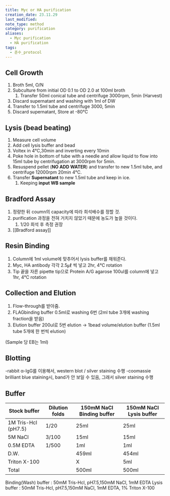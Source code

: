 ```yaml
---
title: Myc or HA purification
creation_date: 23.11.29
last_modified: 
note_type: method
category: purification
aliases:
  - Myc purification
  - HA purification
tags:
  - 준수_protocol
---
```

## Cell Growth
1. Broth 5ml, O/N
2. Subculture from initial OD 0.1 to OD 2.0 at 100ml broth 
	1. Transfer 50ml conical tube and centrifuge 3000rpm, 5min (Harvest)
3. Discard supernatant and washing with 1ml of DW
4. Transfer to 1.5ml tube and centrifuge 3000, 5min
5. Discard supernatant, Store at -80℃ 

## Lysis (bead beating)
1. Measure cell volume
2. Add cell lysis buffer and bead
3. Voltex in 4℃,30min and inverting every 10min
4. Poke hole in bottom of tube with a needle and allow liquid to flow into 15ml tube by centrifugation at 3000rpm for 5min.
5. Resuspend pellet (**NO ADD WATER**) and transfer to new 1.5ml tube, and centrifuge 12000rpm 20min 4℃.
6. Transfer **Supernatant** to new 1.5ml tube and keep in ice.
	1. Keeping **input WB sample**

## Bradford Assay
1. 정량한 뒤 coumn의 capacity에 따라 희석배수를 정할 것.
2. purification 과정을 전혀 거치지 않았기 때문에 농도가 높을 것이다.
	1. 1/20 희석 후 측정 권장
3. [[Bradford assay]]

## Resin Binding
1. Column에 1ml volume에 맞추어서 lysis buffer를 채워준다.
2. Myc, HA antibody 각각 2.5㎕ 씩 넣고 2hr, 4℃ rotation
3. Tip 끝을 자른 pipette tip으로 Protein A/G agarose 100ul를 column에 넣고 1hr, 4℃ rotation

## Collection and Elution
1. Flow-through를 받아줌.
2. FLAGbinding buffer 0.5ml로 washing 6번 (2ml tube 3개에 washing fraction을 받음)
3. Elution buffer 200ul로 5번 elution -> 1bead volume/elution buffer (1.5ml tube 5개에 한 번씩 elution)

(Sample 당 EB는 1ml)

## Blotting
-rabbit α-IgG를 이용해서, western blot / silver staining 수행
-coomassie brilliant blue staining시, band가 안 보일 수 있음, 그래서 silver staining 수행


## Buffer

| Stock buffer | Dilution folds | 150mM NaCl Binding buffer    | 150mM NaCl Lysis buffer  |
|--------------|----------------|----------------|--------------|
| 1M Tris-Hcl (pH7.5)  | 1/20        | 25ml           |        25ml       |
| 5M NaCl      | 3/100          | 15ml           |          15ml    |
| 0.5M EDTA    | 1/500          | 1ml            |         1ml     |
| D.W.         |                | 459ml          | 454ml        |
| Triton X-100 |                | X              | 5ml          |
| Total        |                | 500ml          | 500ml        |

Binding(Wash) buffer : 50mM Tris-Hcl, pH7.5,150mM NaCl, 1mM EDTA
Lysis buffer : 50mM Tris-Hcl, pH7.5,150mM NaCl, 1mM EDTA, 1% Triton X-100
